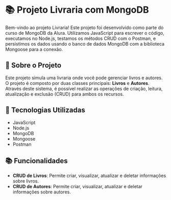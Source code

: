 # 📚 Projeto Livraria com MongoDB

Bem-vindo ao projeto Livraria! Este projeto foi desenvolvido como parte do curso de MongoDB da Alura. Utilizamos JavaScript para escrever o código, executamos no Node.js, testamos os métodos CRUD com o Postman, e persistimos os dados usando o banco de dados MongoDB com a biblioteca Mongoose para a conexão.

## 📝 Sobre o Projeto

Este projeto simula uma livraria onde você pode gerenciar livros e autores. O projeto é composto por duas classes principais: **Livros** e **Autores**. Através deste sistema, é possível realizar as operações de criação, leitura, atualização e exclusão (CRUD) para ambos os recursos.

## 🚀 Tecnologias Utilizadas

- JavaScript
- Node.js
- MongoDB
- Mongoose
- Postman

## 📚 Funcionalidades

- **CRUD de Livros**: Permite criar, visualizar, atualizar e deletar informações sobre livros.
- **CRUD de Autores**: Permite criar, visualizar, atualizar e deletar informações sobre autores.

